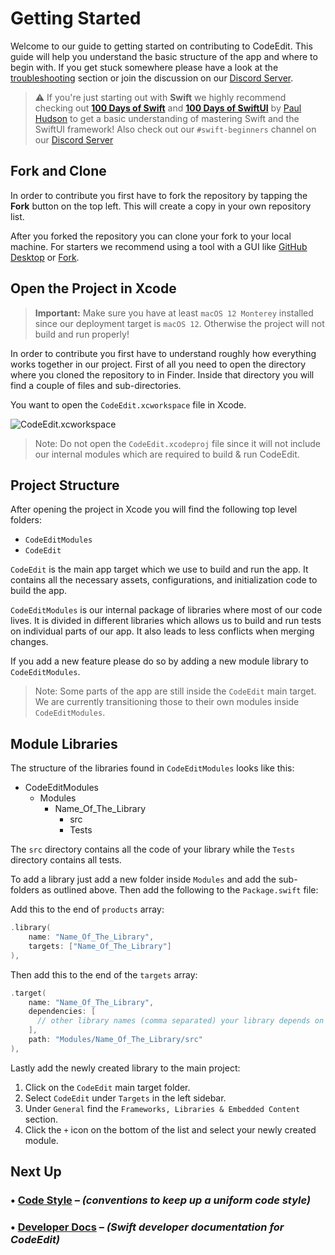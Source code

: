 # Getting Started

Welcome to our guide to getting started on contributing to CodeEdit. This guide will help you understand the basic structure of the app and where to begin with. If you get stuck somewhere please have a look at the [troubleshooting](./Troubleshooting) section or join the discussion on our [Discord Server](https://discord.gg/vChUXVf9Em).

> ⚠️ If you're just starting out with **Swift** we highly recommend checking out [**100 Days of Swift**](https://www.hackingwithswift.com/100) and [**100 Days of SwiftUI**](https://www.hackingwithswift.com/100/swiftui) by [Paul Hudson](https://twitter.com/twostraws) to get a basic understanding of mastering Swift and the SwiftUI framework!
> Also check out our `#swift-beginners` channel on our [Discord Server](https://discord.gg/vChUXVf9Em)

## Fork and Clone

In order to contribute you first have to fork the repository by tapping the **Fork** button on the top left. This will create a copy in your own repository list.

After you forked the repository you can clone your fork to your local machine. For starters we recommend using a tool with a GUI like [GitHub Desktop](https://desktop.github.com) or [Fork](https://git-fork.com).

## Open the Project in Xcode

> **Important:** Make sure you have at least `macOS 12 Monterey` installed since our deployment target is `macOS 12`. Otherwise the project will not build and run properly!

In order to contribute you first have to understand roughly how everything works together in our project.
First of all you need to open the directory where you cloned the repository to in Finder. Inside that directory you will find a couple of files and sub-directories.

You want to open the `CodeEdit.xcworkspace` file in Xcode.

![CodeEdit.xcworkspace](https://user-images.githubusercontent.com/9460130/158924759-42a61d23-4961-4bfb-8d44-930ec2427f0f.png)

> Note: Do not open the `CodeEdit.xcodeproj` file since it will not include our internal modules which are required to build & run CodeEdit.

## Project Structure

After opening the project in Xcode you will find the following top level folders:

* `CodeEditModules`
* `CodeEdit`

`CodeEdit` is the main app target which we use to build and run the app. It contains all the necessary assets, configurations, and initialization code to build the app.

`CodeEditModules` is our internal package of libraries where most of our code lives. It is divided in different libraries which allows us to build and run tests on individual parts of our app. It also leads to less conflicts when merging changes.

If you add a new feature please do so by adding a new module library to `CodeEditModules`.

> Note: Some parts of the app are still inside the `CodeEdit` main target. We are currently transitioning those to their own modules inside `CodeEditModules`.

## Module Libraries

The structure of the libraries found in `CodeEditModules` looks like this:

* CodeEditModules
  * Modules
    * Name_Of_The_Library
      * src
      * Tests

The `src` directory contains all the code of your library while the `Tests` directory contains all tests.

To add a library just add a new folder inside `Modules` and add the sub-folders as outlined above. Then add the following to the `Package.swift` file:

Add this to the end of `products` array:

```swift
.library(
    name: "Name_Of_The_Library",
    targets: ["Name_Of_The_Library"]
),
```

Then add this to the end of the `targets` array:

```swift
.target(
    name: "Name_Of_The_Library",
    dependencies: [
      // other library names (comma separated) your library depends on
    ],
    path: "Modules/Name_Of_The_Library/src"
),
```

Lastly add the newly created library to the main project:

1. Click on the `CodeEdit` main target folder.
2. Select `CodeEdit` under `Targets` in the left sidebar.
3. Under `General` find the `Frameworks, Libraries & Embedded Content` section.
4. Click the `+` icon on the bottom of the list and select your newly created module.

## Next Up

### • [Code Style](./Code-Style) – _(conventions to keep up a uniform code style)_

### • [Developer Docs](./Developer-Docs) – _(Swift developer documentation for CodeEdit)_
